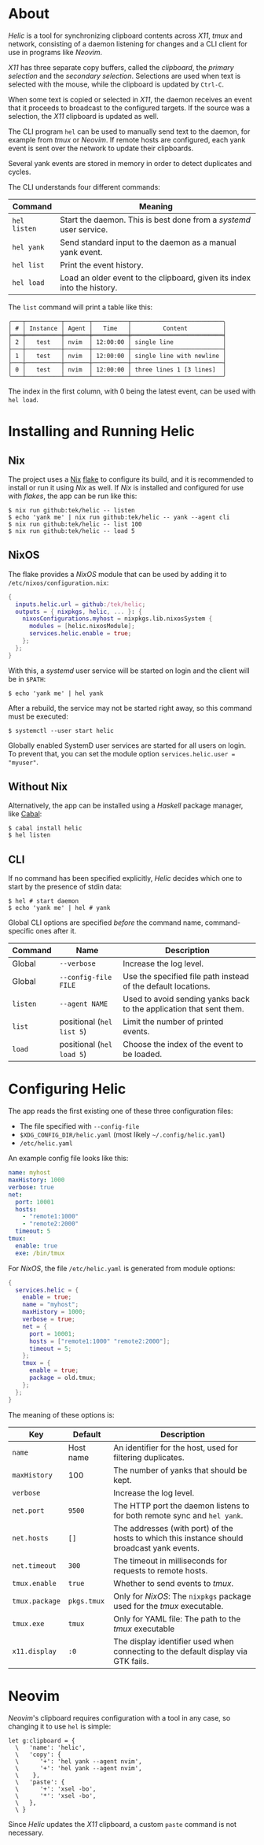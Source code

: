 # About

*Helic* is a tool for synchronizing clipboard contents across *X11*, *tmux* and network, consisting of a daemon
listening for changes and a CLI client for use in programs like *Neovim*.

*X11* has three separate copy buffers, called the *clipboard*, the *primary selection* and the *secondary selection*.
Selections are used when text is selected with the mouse, while the clipboard is updated by `Ctrl-C`.

When some text is copied or selected in *X11*, the daemon receives an event that it proceeds to broadcast to the
configured targets.
If the source was a selection, the *X11* clipboard is updated as well.

The CLI program `hel` can be used to manually send text to the daemon, for example from *tmux* or *Neovim*.
If remote hosts are configured, each yank event is sent over the network to update their clipboards.

Several yank events are stored in memory in order to detect duplicates and cycles.

The CLI understands four different commands:

|Command|Meaning|
|---|---|
|`hel listen`|Start the daemon. This is best done from a *systemd* user service.|
|`hel yank`|Send standard input to the daemon as a manual yank event.|
|`hel list`|Print the event history.|
|`hel load`|Load an older event to the clipboard, given its index into the history.|

The `list` command will print a table like this:

```
╭───┬──────────┬───────┬──────────┬──────────────────────────╮
│ # │ Instance │ Agent │   Time   │         Content          │
╞═══╪══════════╪═══════╪══════════╪══════════════════════════╡
│ 2 │   test   │ nvim  │ 12:00:00 │ single line              │
├───┼──────────┼───────┼──────────┼──────────────────────────┤
│ 1 │   test   │ nvim  │ 12:00:00 │ single line with newline │
├───┼──────────┼───────┼──────────┼──────────────────────────┤
│ 0 │   test   │ nvim  │ 12:00:00 │ three lines 1 [3 lines]  │
╰───┴──────────┴───────┴──────────┴──────────────────────────╯
```

The index in the first column, with 0 being the latest event, can be used with `hel load`.

# Installing and Running Helic

## Nix

The project uses a [Nix] [flake] to configure its build, and it is recommended to install or run it using *Nix* as well.
If *Nix* is installed and configured for use with *flakes*, the app can be run like this:

```shell
$ nix run github:tek/helic -- listen
$ echo 'yank me' | nix run github:tek/helic -- yank --agent cli
$ nix run github:tek/helic -- list 100
$ nix run github:tek/helic -- load 5
```

## NixOS

The flake provides a *NixOS* module that can be used by adding it to `/etc/nixos/configuration.nix`:

```nix
{
  inputs.helic.url = github:/tek/helic;
  outputs = { nixpkgs, helic, ... }: {
    nixosConfigurations.myhost = nixpkgs.lib.nixosSystem {
      modules = [helic.nixosModule];
      services.helic.enable = true;
    };
  };
}
```

With this, a *systemd* user service will be started on login and the client will be in `$PATH`:

```shell
$ echo 'yank me' | hel yank
```

After a rebuild, the service may not be started right away, so this command must be executed:

```shell
$ systemctl --user start helic
```

Globally enabled SystemD user services are started for all users on login.
To prevent that, you can set the module option `services.helic.user = "myuser"`.

## Without Nix

Alternatively, the app can be installed using a *Haskell* package manager, like [Cabal]:

```shell
$ cabal install helic
$ hel listen
```

## CLI

If no command has been specified explicitly, *Helic* decides which one to start by the presence of stdin data:

```shell
$ hel # start daemon
$ echo 'yank me' | hel # yank
```

Global CLI options are specified *before* the command name, command-specific ones after it.

|Command|Name|Description|
|---|---|---|
|Global|`--verbose`|Increase the log level.|
|Global|`--config-file FILE`|Use the specified file path instead of the default locations.|
|`listen`|`--agent NAME`|Used to avoid sending yanks back to the application that sent them.|
|`list`|positional (`hel list 5`)|Limit the number of printed events.|
|`load`|positional (`hel load 5`)|Choose the index of the event to be loaded.|

# Configuring Helic

The app reads the first existing one of these three configuration files:

* The file specified with `--config-file`
* `$XDG_CONFIG_DIR/helic.yaml` (most likely `~/.config/helic.yaml`)
* `/etc/helic.yaml`

An example config file looks like this:

```yaml
name: myhost
maxHistory: 1000
verbose: true
net:
  port: 10001
  hosts:
    - "remote1:1000"
    - "remote2:2000"
  timeout: 5
tmux:
  enable: true
  exe: /bin/tmux
```

For *NixOS*, the file `/etc/helic.yaml` is generated from module options:

```nix
{
  services.helic = {
    enable = true;
    name = "myhost";
    maxHistory = 1000;
    verbose = true;
    net = {
      port = 10001;
      hosts = ["remote1:1000" "remote2:2000"];
      timeout = 5;
    };
    tmux = {
      enable = true;
      package = old.tmux;
    };
  };
}
```

The meaning of these options is:

|Key|Default|Description|
|---|---|---|
|`name`|Host name|An identifier for the host, used for filtering duplicates.|
|`maxHistory`|100|The number of yanks that should be kept.|
|`verbose`||Increase the log level.|
|`net.port`|`9500`|The HTTP port the daemon listens to for both remote sync and `hel yank`.|
|`net.hosts`|`[]`|The addresses (with port) of the hosts to which this instance should broadcast yank events.|
|`net.timeout`|`300`|The timeout in milliseconds for requests to remote hosts.|
|`tmux.enable`|`true`|Whether to send events to *tmux*.|
|`tmux.package`|`pkgs.tmux`|Only for *NixOS*: The `nixpkgs` package used for the *tmux* executable.|
|`tmux.exe`|`tmux`|Only for YAML file: The path to the *tmux* executable|
|`x11.display`|`:0`|The display identifier used when connecting to the default display via GTK fails.|

# Neovim

*Neovim*'s clipboard requires configuration with a tool in any case, so changing it to use `hel` is simple:

```vim
let g:clipboard = {
  \   'name': 'helic',
  \   'copy': {
  \      '+': 'hel yank --agent nvim',
  \      '+': 'hel yank --agent nvim',
  \    },
  \   'paste': {
  \      '+': 'xsel -bo',
  \      '*': 'xsel -bo',
  \   },
  \ }
```

Since *Helic* updates the *X11* clipboard, a custom `paste` command is not necessary.

[Nix]: https://nixos.org/learn.html
[flake]: https://nixos.org/manual/nix/unstable/command-ref/new-cli/nix3-flake.html
[Cabal]: https://cabal.readthedocs.io
